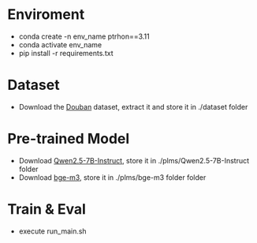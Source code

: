 # Enviroment
- conda create -n env_name ptrhon==3.11
- conda activate env_name
- pip install -r requirements.txt

# Dataset
- Download the [Douban](https://www.researchgate.net/publication/350793434_Douban_dataset_ratings_item_details_user_profiles_tags_and_reviews) dataset, extract it and store it in ./dataset folder

# Pre-trained Model
- Download [Qwen2.5-7B-Instruct](https://huggingface.co/Qwen/Qwen2.5-7B-Instruct), store it in ./plms/Qwen2.5-7B-Instruct folder
- Download [bge-m3](https://huggingface.co/BAAI/bge-m3), store it in ./plms/bge-m3 folder folder

# Train & Eval
- execute run_main.sh